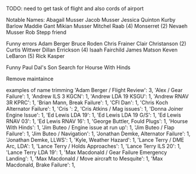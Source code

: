 TODO: need to get task of flight and also cords of airport



Notable Names:
Abagail Musser
Jacob Musser
Jessica Quinton
Kurby Barlow
Maddie Gant
Mikian Musser
Mitchel Raab (4)
Monserret (2)
Nevaeh Musser
Rob Stepp
friend

Funny errors
Adam Berger
Bruce Roden
Chris Frainer
Clair Christanson (2)
Curtis Wittwer
Dillan Errickson (4)
Isaah Fairchild
James Matson
Keven LeBaron (5)
Rick Kasper

Funny
Paul Dal's Son
Search for Hourse With Hinds

Remove
maintaince

examples of name trimming
'Adam Berger / Flight Review': 3,
'Alex / Gear Failure': 1,
'Andrew ILS 3 KGCN': 1,
'Andrew LDA 19 KSGU': 1,
'Andrew RNAV 3R KPRC': 1,
'Brian Mann, Break Failure': 1,
'CFI Dan': 1,
'Chris Koch Alternator Failure': 1,
'Cris ': 2,
'Cris Atkins / Mag issues': 1,
'Donna Joiner Engine Issue': 1,
'Ed Lewis LDA 19': 1,
'Ed Lewis LDA 19 G/S': 1,
'Ed Lewis RNAV 03': 1,
'Ed Lewis RNAV 16': 1,
'George Buttler, Fould Plugs': 1,
'Hourse With Hinds': 1,
'Jim Buteo / Engine issue at run up': 1,
'Jim Buteo / Flap Failure': 1,
'Jim Buteo / Navigation': 1,
'Jonathan Demke, Alternator Failure': 1,
'Jonathan Demke, LLWS': 1,
'Kyle, Weather Hazard': 1,
'Lance Terry / DME Arc, LDA': 1,
'Lance Terry / Holds Approaches': 1,
'Lance Terry ILS 20': 1,
'Lance Terry LDA 19': 1,
'Max Macdonald / Gear Failure Emergency Landing': 1,
'Max Macdonald / Move aircraft to Mesquite': 1,
'Max Macdonald, Brake Failure': 1,